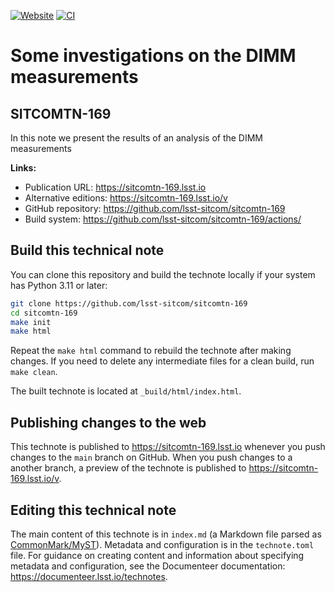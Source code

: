 [![Website](https://img.shields.io/badge/sitcomtn--169-lsst.io-brightgreen.svg)](https://sitcomtn-169.lsst.io)
[![CI](https://github.com/lsst-sitcom/sitcomtn-169/actions/workflows/ci.yaml/badge.svg)](https://github.com/lsst-sitcom/sitcomtn-169/actions/workflows/ci.yaml)

# Some investigations on the DIMM measurements

## SITCOMTN-169

In this note we present the results of an analysis of the DIMM measurements

**Links:**

- Publication URL: https://sitcomtn-169.lsst.io
- Alternative editions: https://sitcomtn-169.lsst.io/v
- GitHub repository: https://github.com/lsst-sitcom/sitcomtn-169
- Build system: https://github.com/lsst-sitcom/sitcomtn-169/actions/


## Build this technical note

You can clone this repository and build the technote locally if your system has Python 3.11 or later:

```sh
git clone https://github.com/lsst-sitcom/sitcomtn-169
cd sitcomtn-169
make init
make html
```

Repeat the `make html` command to rebuild the technote after making changes.
If you need to delete any intermediate files for a clean build, run `make clean`.

The built technote is located at `_build/html/index.html`.

## Publishing changes to the web

This technote is published to https://sitcomtn-169.lsst.io whenever you push changes to the `main` branch on GitHub.
When you push changes to a another branch, a preview of the technote is published to https://sitcomtn-169.lsst.io/v.

## Editing this technical note

The main content of this technote is in `index.md` (a Markdown file parsed as [CommonMark/MyST](https://myst-parser.readthedocs.io/en/latest/index.html)).
Metadata and configuration is in the `technote.toml` file.
For guidance on creating content and information about specifying metadata and configuration, see the Documenteer documentation: https://documenteer.lsst.io/technotes.
